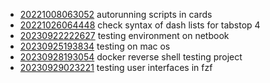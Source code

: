 - [20221008063052](/zet/20221008063052/README.md) autorunning scripts in cards
- [20221026064448](/zet/20221026064448/README.md) check syntax of dash lists for tabstop 4
- [20230922222627](/zet/20230922222627/README.md) testing environment on netbook
- [20230925193834](/zet/20230925193834/README.md) testing on mac os
- [20230928193054](/zet/20230928193054/README.md) docker reverse shell testing project
- [20230929023221](/zet/20230929023221/README.md) testing user interfaces in fzf
